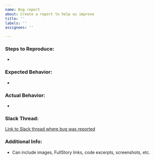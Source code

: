 ```yaml
---
name: Bug report
about: Create a report to help us improve
title: ''
labels: ''
assignees: ''

---
```

### Steps to Reproduce:
-

### Expected Behavior:
-

### Actual Behavior:
-

### Slack Thread:
[Link to Slack thread where bug was reported](URL)

### Additional Info:
- Can include images, FullStory links, code excerpts, screenshots, etc.
